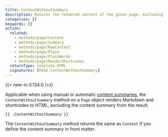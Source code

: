 ```yaml
---
title: ContentWithoutSummary
description: Returns the rendered content of the given page, excluding the content summary.
categories: []
keywords: []
action:
  related:
    - methods/page/Content
    - methods/page/Summary
    - methods/page/RawContent
    - methods/page/Plain
    - methods/page/PlainWords
    - methods/page/RenderShortcodes
  returnType: template.HTML
  signatures: [PAGE.ContentWithoutSummary]
---
```


{{< new-in 0.134.0 />}}

Applicable when using manual or automatic [content summaries], the `ContentWithoutSummary` method on a `Page` object renders Markdown and shortcodes to HTML, excluding the content summary from the result.

[content summaries]: /content-management/summaries/#manual-summary

```go-html-template
{{ .ContentWithoutSummary }}
```

The `ContentWithoutSummary` method returns the same as `Content` if you define the content summary in front matter.
